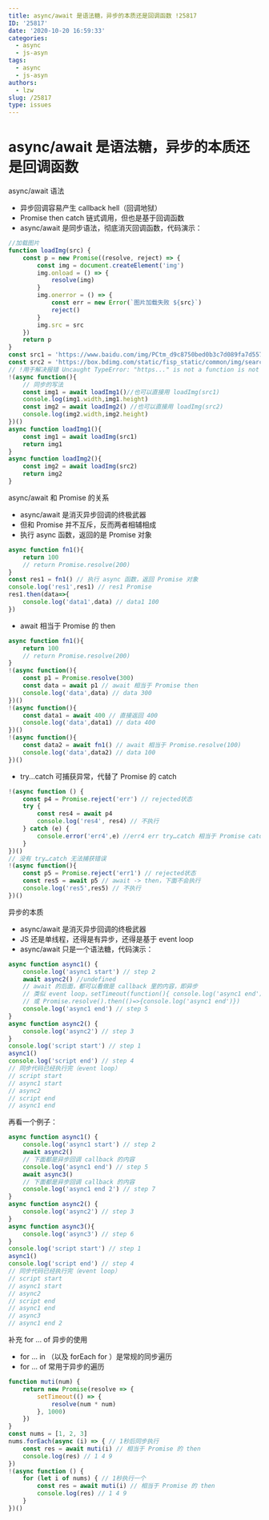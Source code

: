 ```yaml
---
title: async/await 是语法糖，异步的本质还是回调函数 !25817
ID: '25817'
date: '2020-10-20 16:59:33'
categories:
  - async
  - js-asyn
tags:
  - async
  - js-asyn
authors:
  - lzw
slug: /25817
type: issues
---
```


# async/await 是语法糖，异步的本质还是回调函数

async/await 语法

- 异步回调容易产生 callback hell（回调地狱）
- Promise then catch 链式调用，但也是基于回调函数
- async/await 是同步语法，彻底消灭回调函数，代码演示：

``` js 
//加载图片
function loadImg(src) {
    const p = new Promise((resolve, reject) => {
        const img = document.createElement('img')
        img.onload = () => {
            resolve(img)
        }
        img.onerror = () => {
            const err = new Error(`图片加载失败 ${src}`)
            reject()
        }
        img.src = src
    })
    return p
}
const src1 = 'https://www.baidu.com/img/PCtm_d9c8750bed0b3c7d089fa7d55720d6cf.png'
const src2 = 'https://box.bdimg.com/static/fisp_static/common/img/searchbox/logo_news_276_88_1f9876a.png'
// !用于解决报错 Uncaught TypeError: "https..." is not a function is not a function
!(async function(){
    // 同步的写法
    const img1 = await loadImg1()//也可以直接用 loadImg(src1)
    console.log(img1.width,img1.height)
    const img2 = await loadImg2() //也可以直接用 loadImg(src2)
    console.log(img2.width,img2.height)
})()
async function loadImg1(){
    const img1 = await loadImg(src1)
    return img1
}
async function loadImg2(){
    const img2 = await loadImg(src2)
    return img2
}
```

async/await 和 Promise 的关系

- async/await 是消灭异步回调的终极武器
- 但和 Promise 并不互斥，反而两者相辅相成
- 执行 async 函数，返回的是 Promise 对象

``` js 
async function fn1(){
    return 100
    // return Promise.resolve(200)
}
const res1 = fn1() // 执行 async 函数，返回 Promise 对象
console.log('res1',res1) // res1 Promise
res1.then(data=>{
    console.log('data1',data) // data1 100
})
```

- await 相当于 Promise 的 then

``` js 
async function fn1(){
    return 100
    // return Promise.resolve(200)
}
!(async function(){
    const p1 = Promise.resolve(300)
    const data = await p1 // await 相当于 Promise then
    console.log('data',data) // data 300
})()
!(async function(){
    const data1 = await 400 // 直接返回 400
    console.log('data',data1) // data 400
})()
!(async function(){
    const data2 = await fn1() // await 相当于 Promise.resolve(100)
    console.log('data',data2) // data 100
})()
```

- try...catch 可捕获异常，代替了 Promise 的 catch

``` js 
!(async function () {
    const p4 = Promise.reject('err') // rejected状态
    try {
        const res4 = await p4
        console.log('res4', res4) // 不执行
    } catch (e) {
        console.error('err4',e) //err4 err try…catch 相当于 Promise catch
    }
})()
// 没有 try…catch 无法捕获错误
!(async function(){
    const p5 = Promise.reject('err1') // rejected状态
    const res5 = await p5 // await -> then，下面不会执行
    console.log('res5',res5) // 不执行
})()
```

异步的本质

- async/await 是消灭异步回调的终极武器
- JS 还是单线程，还得是有异步，还得是基于 event loop
- async/await 只是一个语法糖，代码演示：

``` js 
async function async1() {
    console.log('async1 start') // step 2
    await async2() //undefined
    // await 的后面，都可以看做是 callback 里的内容，即异步
    // 类似 event loop，setTimeout(function(){ console.log('async1 end')})
    // 或 Promise.resolve().then(()=>{console.log('async1 end')})
    console.log('async1 end') // step 5
}
async function async2() {
    console.log('async2') // step 3
}
console.log('script start') // step 1
async1()
console.log('script end') // step 4
// 同步代码已经执行完（event loop）
// script start
// async1 start
// async2
// script end
// async1 end
```

再看一个例子：

``` js 
async function async1() {
    console.log('async1 start') // step 2
    await async2()
    // 下面都是异步回调 callback 的内容
    console.log('async1 end') // step 5
    await async3()
    // 下面都是异步回调 callback 的内容
    console.log('async1 end 2') // step 7
}
async function async2() {
    console.log('async2') // step 3
}
async function async3(){
    console.log('async3') // step 6
}
console.log('script start') // step 1
async1()
console.log('script end') // step 4
// 同步代码已经执行完（event loop）
// script start
// async1 start
// async2
// script end
// async1 end
// async3
// async1 end 2
```

补充 for ... of 异步的使用

- for ... in （以及 forEach for ）是常规的同步遍历
- for ... of 常用于异步的遍历

``` js 
function muti(num) {
    return new Promise(resolve => {
        setTimeout(() => {
            resolve(num * num)
        }, 1000)
    })
}
const nums = [1, 2, 3]
nums.forEach(async (i) => { // 1秒后同步执行
    const res = await muti(i) // 相当于 Promise 的 then
    console.log(res) // 1 4 9
})
!(async function () {
    for (let i of nums) { // 1秒执行一个
        const res = await muti(i) // 相当于 Promise 的 then
        console.log(res) // 1 4 9
    }
})()
```
 
 
 
 
 
 
 
 
 
 
 
 
 
 
 
 
 
 
 
 
 
 
 
 
 
